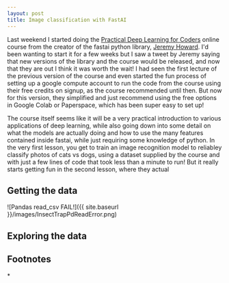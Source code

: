 ```yaml
---
layout: post
title: Image classification with FastAI
---
```


Last weekend I started doing the [Practical Deep Learning for Coders](https://course.fast.ai/) online course from the creator of the fastai python library, [Jeremy Howard](https://twitter.com/jeremyphoward). I'd been wanting to start it for a few weeks but I saw a tweet by Jeremy saying that new versions of the library and the course would be released, and now that they are out I think it was worth the wait! I had seen the first lecture of the previous version of the course and even started the fun process of setting up a google compute account to run the code from the course using their free credits on signup, as the course recommended until then. But now for this version, they simplified and just recommend using the free options in Google Colab or Paperspace, which has been super easy to set up!

The course itself seems like it will be a very practical introduction to various applications of deep learning, while also going down into some detail on what the models are actually doing and how to use the many features contained inside fastai, while just requiring some knowledge of python. In the very first lesson, you get to train an image recognition model to reliabley classify photos of cats vs dogs, using a dataset supplied by the course and with just a few lines of code that took less than a minute to run! But it really starts getting fun in the second lesson, where they actual


## Getting the data


![Pandas read_csv FAIL!]({{ site.baseurl }}/images/InsectTrapPdReadError.png)



## Exploring the data



## Footnotes
\*
